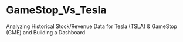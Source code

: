 # GameStop_Vs_Tesla
Analyzing Historical Stock/Revenue Data for Tesla (TSLA) &amp; GameStop (GME) and Building a Dashboard
